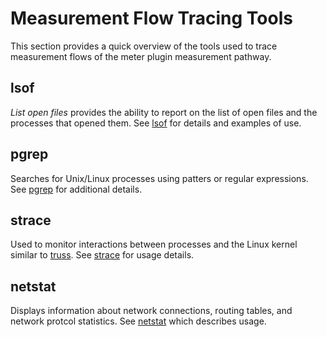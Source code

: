 Measurement Flow Tracing Tools
==============================

This section provides a quick overview of the tools used to trace measurement flows of the meter plugin measurement pathway.

## lsof

_List open files_ provides the ability to report on the list of open files and the processes that opened them. See [lsof](https://en.wikipedia.org/wiki/Lsof) for details and examples of use.

## pgrep

Searches for Unix/Linux processes using patters or regular expressions. See [pgrep](https://en.wikipedia.org/wiki/Strace) for additional details.

## strace

Used to monitor interactions between processes and the Linux kernel similar to [truss](https://en.wikipedia.org/wiki/Truss_(Unix)). See [strace](https://en.wikipedia.org/wiki/Strace) for usage details.

## netstat

Displays information about network connections, routing tables, and network protcol statistics. See [netstat](https://en.wikipedia.org/wiki/Netstat) which describes usage.

